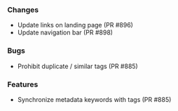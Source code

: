 ### Changes
- Update links on landing page (PR #896)
- Update navigation bar (PR #898)

### Bugs
- Prohibit duplicate / similar tags (PR #885)

### Features
- Synchronize metadata keywords with tags (PR #885)